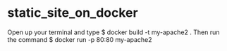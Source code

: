 # static_site_on_docker

Open up your terminal and type $ docker build -t my-apache2 .
Then run the command $ docker run -p 80:80 my-apache2
